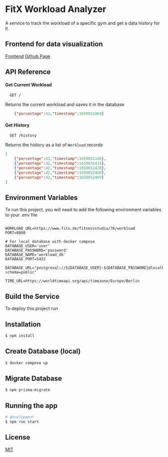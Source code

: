 
# FitX Workload Analyzer

A service to track the workload of a specific gym and get a data history for it.

## Frontend for data visualization

[Frontend](https://fitx-workload-analyzer-ui.herokuapp.com/)
[Github Page](https://github.com/CowsWasTaken/fitx-workload-analyzer-ui)

## API Reference

#### Get Current Workload

```http request
  GET /
```
Returns the current workload and saves it in the database

```json
    {"percentage":42,"timestamp":1659032469}
```

#### Get History

```http request
  GET /history
```
Returns the history as a list of `Workload` records

```json
[
    {"percentage":42,"timestamp":1659032146},
    {"percentage":42,"timestamp":1659032414},
    {"percentage":42,"timestamp":1659032428},
    {"percentage":42,"timestamp":1659032468},
    {"percentage":42,"timestamp":1659032469}
]
```

## Environment Variables

To run this project, you will need to add the following environment variables to your .env file

```

WORKLOAD_URL=https://www.fitx.de/fitnessstudio/76/workload
PORT=8080

# For local database with docker compose
DATABASE_USER='user'
DATABASE_PASSWORD='password'
DATABASE_NAME='workload_db'
DATABASE_PORT=5432

DATABASE_URL="postgresql://${DATABASE_USER}:${DATABASE_PASSWORD}@localhost:${DATABASE_PORT}/${DATABASE_NAME}?schema=public"

TIME_URL=https://worldtimeapi.org/api/timezone/Europe/Berlin

```
## Build the Service

To deploy this project run

## Installation

```bash
$ npm install
```


## Create Database (local)

```bash
$ docker compose up
```

## Migrate Database

```bash
$ npm prisma:migrate
```

## Running the app

```bash
# development
$ npm run start
```


## License

[MIT](https://choosealicense.com/licenses/mit/)

